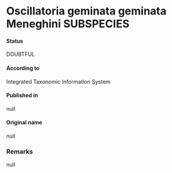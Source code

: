 # Oscillatoria geminata geminata Meneghini SUBSPECIES

#### Status
DOUBTFUL

#### According to
Integrated Taxonomic Information System

#### Published in
null

#### Original name
null

### Remarks
null